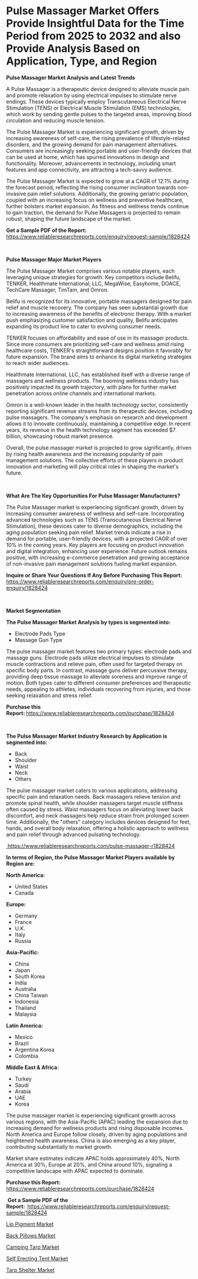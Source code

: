 <p><h1>Pulse Massager Market Offers Provide Insightful Data for the Time Period from 2025 to 2032 and also Provide Analysis Based on Application, Type, and Region</h1></p><p><strong>Pulse Massager Market Analysis and Latest Trends</strong></p>
<p><p>A Pulse Massager is a therapeutic device designed to alleviate muscle pain and promote relaxation by using electrical impulses to stimulate nerve endings. These devices typically employ Transcutaneous Electrical Nerve Stimulation (TENS) or Electrical Muscle Stimulation (EMS) technologies, which work by sending gentle pulses to the targeted areas, improving blood circulation and reducing muscle tension.</p><p>The Pulse Massager Market is experiencing significant growth, driven by increasing awareness of self-care, the rising prevalence of lifestyle-related disorders, and the growing demand for pain management alternatives. Consumers are increasingly seeking portable and user-friendly devices that can be used at home, which has spurred innovations in design and functionality. Moreover, advancements in technology, including smart features and app connectivity, are attracting a tech-savvy audience.</p><p>The Pulse Massager Market is expected to grow at a CAGR of 12.1% during the forecast period, reflecting the rising consumer inclination towards non-invasive pain relief solutions. Additionally, the growing geriatric population, coupled with an increasing focus on wellness and preventive healthcare, further bolsters market expansion. As fitness and wellness trends continue to gain traction, the demand for Pulse Massagers is projected to remain robust, shaping the future landscape of the market.</p></p>
<p><strong>Get a Sample PDF of the Report:&nbsp;</strong> <a href="https://www.reliableresearchreports.com/enquiry/request-sample/1828424?utm_campaign=11&utm_medium=2&utm_source=Github&utm_content=ia&utm_term=07022025&utm_id=pulse-massager">https://www.reliableresearchreports.com/enquiry/request-sample/1828424</a></p>
<p>&nbsp;</p>
<p><strong>Pulse Massager Major Market Players</strong></p>
<p><p>The Pulse Massager Market comprises various notable players, each leveraging unique strategies for growth. Key competitors include Belifu, TENKER, Healthmate International, LLC, MegaWise, Easyhome, DOACE, TechCare Massager, TimTam, and Omron.</p><p>Belifu is recognized for its innovative, portable massagers designed for pain relief and muscle recovery. The company has seen substantial growth due to increasing awareness of the benefits of electronic therapy. With a market push emphasizing customer satisfaction and quality, Belifu anticipates expanding its product line to cater to evolving consumer needs.</p><p>TENKER focuses on affordability and ease of use in its massager products. Since more consumers are prioritizing self-care and wellness amid rising healthcare costs, TENKER's straightforward designs position it favorably for future expansion. The brand aims to enhance its digital marketing strategies to reach wider audiences.</p><p>Healthmate International, LLC, has established itself with a diverse range of massagers and wellness products. The booming wellness industry has positively impacted its growth trajectory, with plans for further market penetration across online channels and international markets. </p><p>Omron is a well-known leader in the health technology sector, consistently reporting significant revenue streams from its therapeutic devices, including pulse massagers. The company's emphasis on research and development allows it to innovate continuously, maintaining a competitive edge. In recent years, its revenue in the health technology segment has exceeded $7 billion, showcasing robust market presence.</p><p>Overall, the pulse massager market is projected to grow significantly, driven by rising health awareness and the increasing popularity of pain management solutions. The collective efforts of these players in product innovation and marketing will play critical roles in shaping the market's future.</p></p>
<p>&nbsp;</p>
<p><strong>What Are The Key Opportunities For Pulse Massager Manufacturers?</strong></p>
<p><p>The Pulse Massager market is experiencing significant growth, driven by increasing consumer awareness of wellness and self-care. Incorporating advanced technologies such as TENS (Transcutaneous Electrical Nerve Stimulation), these devices cater to diverse demographics, including the aging population seeking pain relief. Market trends indicate a rise in demand for portable, user-friendly devices, with a projected CAGR of over 10% in the coming years. Key players are focusing on product innovation and digital integration, enhancing user experience. Future outlook remains positive, with increasing e-commerce penetration and growing acceptance of non-invasive pain management solutions fueling market expansion.</p></p>
<p><strong>Inquire or Share Your Questions If Any Before Purchasing This Report:</strong> <a href="https://www.reliableresearchreports.com/enquiry/pre-order-enquiry/1828424?utm_campaign=11&utm_medium=2&utm_source=Github&utm_content=ia&utm_term=07022025&utm_id=pulse-massager">https://www.reliableresearchreports.com/enquiry/pre-order-enquiry/1828424</a></p>
<p>&nbsp;</p>
<p><strong>Market Segmentation</strong></p>
<p><strong>The Pulse Massager Market Analysis by types is segmented into:</strong></p>
<p><ul><li>Electrode Pads Type</li><li>Massage Gun Type</li></ul></p>
<p><p>The pulse massager market features two primary types: electrode pads and massage guns. Electrode pads utilize electrical impulses to stimulate muscle contractions and relieve pain, often used for targeted therapy on specific body parts. In contrast, massage guns deliver percussive therapy, providing deep tissue massage to alleviate soreness and improve range of motion. Both types cater to different consumer preferences and therapeutic needs, appealing to athletes, individuals recovering from injuries, and those seeking relaxation and stress relief.</p></p>
<p><strong>Purchase this Report:&nbsp;</strong><a href="https://www.reliableresearchreports.com/purchase/1828424?utm_campaign=11&utm_medium=2&utm_source=Github&utm_content=ia&utm_term=07022025&utm_id=pulse-massager">https://www.reliableresearchreports.com/purchase/1828424</a></p>
<p>&nbsp;</p>
<p><strong>The Pulse Massager Market Industry Research by Application is segmented into:</strong></p>
<p><ul><li>Back</li><li>Shoulder</li><li>Waist</li><li>Neck</li><li>Others</li></ul></p>
<p><p>The pulse massager market caters to various applications, addressing specific pain and relaxation needs. Back massagers relieve tension and promote spinal health, while shoulder massagers target muscle stiffness often caused by stress. Waist massagers focus on alleviating lower back discomfort, and neck massagers help reduce strain from prolonged screen time. Additionally, the "others" category includes devices designed for feet, hands, and overall body relaxation, offering a holistic approach to wellness and pain relief through advanced pulsating technology.</p></p>
<p><a href="https://www.reliableresearchreports.com/pulse-massager-r1828424?utm_campaign=11&utm_medium=2&utm_source=Github&utm_content=ia&utm_term=07022025&utm_id=pulse-massager">&nbsp;https://www.reliableresearchreports.com/pulse-massager-r1828424</a></p>
<p><strong>In terms of Region, the Pulse Massager Market Players available by Region are:</strong></p>
<p>
    <p> <strong> North America: </strong>
        <ul>
            <li>United States</li>
            <li>Canada</li>
        </ul>
        </p> 
    <p> <strong> Europe: </strong>
        <ul>
            <li>Germany</li>
            <li>France</li>
            <li>U.K.</li>
            <li>Italy</li>
            <li>Russia</li>
        </ul>
        </p> 
    <p> <strong> Asia-Pacific: </strong>
        <ul>
            <li>China</li>
            <li>Japan</li>
            <li>South Korea</li>
            <li>India</li>
            <li>Australia</li>
            <li>China Taiwan</li>
            <li>Indonesia</li>
            <li>Thailand</li>
            <li>Malaysia</li>
        </ul>
        </p> 
    <p> <strong> Latin America: </strong>
        <ul>
            <li>Mexico</li>
            <li>Brazil</li>
            <li>Argentina Korea</li>
            <li>Colombia</li>
        </ul>
        </p> 
    <p> <strong> Middle East & Africa: </strong>
        <ul>
            <li>Turkey</li>
            <li>Saudi</li>
            <li>Arabia</li>
            <li>UAE</li>
            <li>Korea</li>
        </ul>
    </p>
    </p>
<p><p>The pulse massager market is experiencing significant growth across various regions, with the Asia-Pacific (APAC) leading the expansion due to increasing demand for wellness products and rising disposable incomes. North America and Europe follow closely, driven by aging populations and heightened health awareness. China is also emerging as a key player, contributing substantially to market growth. </p><p>Market share estimates indicate APAC holds approximately 40%, North America at 30%, Europe at 20%, and China around 10%, signaling a competitive landscape with APAC expected to dominate.</p></p>
<p><strong>Purchase this Report: </strong><a href="https://www.reliableresearchreports.com/purchase/1828424?utm_campaign=11&utm_medium=2&utm_source=Github&utm_content=ia&utm_term=07022025&utm_id=pulse-massager">https://www.reliableresearchreports.com/purchase/1828424</a></p>
<p>&nbsp;<strong>Get a Sample PDF of the Report:&nbsp;&nbsp;</strong><a href="https://www.reliableresearchreports.com/enquiry/request-sample/1828424?utm_campaign=11&utm_medium=2&utm_source=Github&utm_content=ia&utm_term=07022025&utm_id=pulse-massager">https://www.reliableresearchreports.com/enquiry/request-sample/1828424</a></p>
<p><strong></strong></p>
<p><p><a href="https://github.com/aidelndasse/Market-Research-Report-List-1/blob/main/lip-pigment-market.md?utm_campaign=11&utm_medium=2&utm_source=Github&utm_content=ia&utm_term=07022025&utm_id=pulse-massager">Lip Pigment Market</a></p><p><a href="https://github.com/tszkintruca/Market-Research-Report-List-1/blob/main/back-pillows-market.md?utm_campaign=11&utm_medium=2&utm_source=Github&utm_content=ia&utm_term=07022025&utm_id=pulse-massager">Back Pillows Market</a></p><p><a href="https://github.com/rabiumofer/Market-Research-Report-List-1/blob/main/camping-tarp-market.md?utm_campaign=11&utm_medium=2&utm_source=Github&utm_content=ia&utm_term=07022025&utm_id=pulse-massager">Camping Tarp Market</a></p><p><a href="https://github.com/schwminh2001101/Market-Research-Report-List-1/blob/main/self-erecting-tent-market.md?utm_campaign=11&utm_medium=2&utm_source=Github&utm_content=ia&utm_term=07022025&utm_id=pulse-massager">Self Erecting Tent Market</a></p><p><a href="https://github.com/abuugjetaj/Market-Research-Report-List-1/blob/main/tarp-shelter-market.md?utm_campaign=11&utm_medium=2&utm_source=Github&utm_content=ia&utm_term=07022025&utm_id=pulse-massager">Tarp Shelter Market</a></p></p>